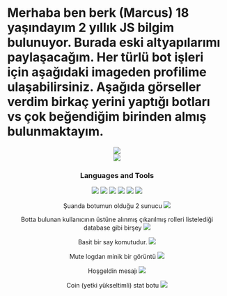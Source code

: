 # Merhaba ben berk (Marcus) 18 yaşındayım 2 yıllık JS bilgim bulunuyor. Burada eski altyapılarımı paylaşacağım. Her türlü bot işleri için aşağıdaki imageden profilime ulaşabilirsiniz. Aşağıda görseller verdim birkaç yerini yaptığı botları vs çok beğendiğim birinden almış bulunmaktayım.



<div align="center">
    <a href="https://discord.com/users/831474428465774602" target="_blank"><img src="https://shields.io/badge/Marcus-111111.svg?&style=for-the-badge&logo=discord"></a>

<div align="center">
    <img src="https://komarev.com/ghpvc/?username=Marcus1944&color=dc143c"/>
</div>

<div align="center">
<h3>Languages and Tools</h3>
<a <img src="https://img.shields.io/badge/JavaScript%20-111111.svg?&style=for-the-badge&logo=JavaScript&logoColor=white"> </a>

<img src="https://img.shields.io/badge/Node.js%20-111111.svg?&style=for-the-badge&logo=Node.js&logoColor=white">
<img src="https://img.shields.io/badge/Python%20-111111.svg?&style=for-the-badge&logo=Python&logoColor=white">
<img src="https://img.shields.io/badge/Discord.Js%20-111111.svg?&style=for-the-badge&logo=Discord.Js&logoColor=white">
<img src="https://img.shields.io/badge/Visual%20Studio%20Code%20-111111.svg?&style=for-the-badge&logo=Visual%20Studio%20Code&logoColor=white>">
<img src="https://img.shields.io/badge/HTML5%20-111111.svg?&style=for-the-badge&logo=HTML5&logoColor=white">
<img src="https://img.shields.io/badge/CSS%20-111111.svg?&style=for-the-badge&logo=CSS3&logoColor=white">
</div>


Şuanda botumun olduğu 2 sunucu
<img src="https://media.discordapp.net/attachments/872859828266098689/872865571895644160/Web_Photo_Editor_6.jpg?width=498&height=498">


Botta bulunan kullanıcının üstüne alınmış çıkarılmış rolleri listelediği database gibi birşey
<img src="https://cdn.discordapp.com/attachments/872859828266098689/872865209423900713/unknown.png">


Basit bir say komutudur.
<img src="https://cdn.discordapp.com/attachments/872859828266098689/872864832460828702/unknown.png">


Mute logdan minik bir görüntü
<img src="https://cdn.discordapp.com/attachments/872859828266098689/872864653594751016/unknown.png">


Hoşgeldin mesajı
<img src="https://cdn.discordapp.com/attachments/872859828266098689/872864128191066162/unknown.png">


Coin (yetki yükseltimli) stat botu
<img src="https://cdn.discordapp.com/attachments/872859828266098689/872863434264440832/Ekran_Alnts.PNG">

